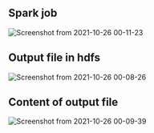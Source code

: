 ## Spark job
![Screenshot from 2021-10-26 00-11-23](https://user-images.githubusercontent.com/64374947/138778132-9e3c01ce-c4ee-497b-b0dd-88311299f705.png)

## Output file in hdfs
![Screenshot from 2021-10-26 00-08-26](https://user-images.githubusercontent.com/64374947/138777837-01ba7fd9-e42b-48ea-a3d0-acba65e75d0d.png)

## Content of output file

![Screenshot from 2021-10-26 00-09-39](https://user-images.githubusercontent.com/64374947/138777956-32581787-3209-4b7e-bc53-8d2cefe7c71b.png)



